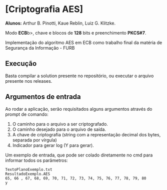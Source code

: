# [Criptografia AES]
<p><b>Alunos:</b> Arthur B. Pinotti, Kaue Reblin, Luiz G. Klitzke.</p>
<p>Modo <b>ECB</b>b>, chave e blocos de <b>128</b> bits e preenchimento <b>PKCS#7</b>.</p>

<p>Implementação do algoritmo AES em ECB como trabalho final da matéria de Segurança da Informação - FURB

## Execução
Basta compilar a solution presente no repositório, ou executar o arquivo presente nos releases.

## Argumentos de entrada
Ao rodar a aplicação, serão requisitados alguns argumentos através do prompt de comando:

1. O caminho para o arquivo a ser criptografado.
2. O caminho desejado para o arquivo de saída.
3. A chave de criptografia (string com a representação decimal dos bytes, separada por vírgula)
4. Indicador para gerar log (Y para gerar).

<p>Um exemplo de entrada, que pode ser colado diretamente no cmd para informar todos os parâmetros:</p>

```
TextoPlanoExemplo.txt
ResultadoExemplo.AES
65, 66 , 67, 68, 69, 70, 71, 72, 73, 74, 75, 76, 77, 78, 79, 80
y
```
